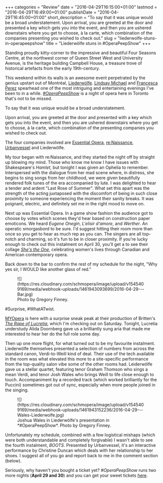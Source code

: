 +++
categories = "Review"
date = "2016-04-29T16:15:00+01:00"
lastmod = "2016-04-29T16:49:00+01:00"
publishDate = "2016-04-29T16:45:00+01:00"
short_description = "To say that it was unique would be a broad understatement. Upon arrival, you are greeted at the door and presented a key which gets you into the event, and then you are ushered downstairs where you get to choose, à la carte, which combination of the companies presenting you wished to check out."
slug = "liederwolfe-stuns-in-operapeepshow"
title = "Liederwölfe stuns in #OperaPeepShow"
+++

Standing proudly kitty-corner to the impressive and beautiful Four Seasons Centre, at the northwest corner of Queen Street West and University Avenue, is the heritage building Campbell House, a treasure trove of historical artefacts from the early 19th-century.

This weekend within its walls is an awesome event perpetrated by the genius upstart out of Montréal, [Liederwölfe](/scene/companies/liederwolfe/). [Lindsay Michael](/scene/people/lindsay-michael/) and [Francesca Perez](/scene/people/francesca-perez/) spearhead one of the most intriguing and entertaining evenings I've been to in a while. [*#OperaPeepShow*](http://www.operapeepshow.com/) is a night of opera here in Toronto that's not to be missed. 

To say that it was unique would be a broad understatement.

Upon arrival, you are greeted at the door and presented with a key which gets you into the event, and then you are ushered downstairs where you get to choose, à la carte, which combination of the presenting companies you wished to check out.

The four companies involved are [Essential Opera](/check-out-essential-opera/), [re:Naissance](/scene/companies/renaissance/), [Urbanvessel](/check-out-urbanvessel/) and Liederwölfe. 

My tour began with re:Naissance, and they started the night off by straight up blowing my mind. Those who know me know I have issues with Shakespeare's *Hamlet*, but tonight I was given an Ophelia to remember. Interspersed with the dialogue from her mad scene where, in distress, she begins to sing songs from her childhood, we were given beautifully rendered folk tunes of the era accompanied by lute. I was delighted to hear a tender and ardent "Last Rose of Summer". What set this apart was the strength of the acting juxtaposed with the discomfort of being in such close proximity to someone experiencing the moment their sanity breaks. It was poignant, electric, and definitely set me in the right mood to move on.

Next up was Essential Opera. In a game show fashion the audience got to choose by votes which scenes they'd hear based on construction paper emoticons. We heard *Eugene Onegin*, *L'elisir d'amore*, and *Werther*. An operatic smorgasbord to be sure. I'd suggest hitting their room more than once so you get to hear as much rep as you can. The singers are all top-notch and charming, so it's fun to be in closer proximity. If you're lucky enough to check out this instalment on April 30, you'll get a to see their collage [*She's the One*](/dont-miss-shes-the-one/), celebrating women's lives through Canadian and American contemporary opera.

Back down to the bar to confirm the rest of my schedule for the night, "Why yes sir, I WOULD like another glass of red."

<figure data-type="image">
![](https://res.cloudinary.com/schmopera/image/upload/v1545409169/media/webhook-uploads/1461943093699/2016-04-29---Bar.jpg)
<figcaption>Photo by Gregory Finney.</figcaption>
</figure>

\#Surprise, \#WhatATwist.

[MYOpera](/scene/myopera/) is here with a surprise sneak peak at their production of Britten's [*The Rape of Lucretia*](https://www.myopera.ca/lucretia2016/), which I'm checking out on Saturday. Tonight, Lucretia understudy Alida Doornberg gave us a brilliantly sung aria that made me interested to hear her do the full role some day.

Then up one more flight, for what turned out to be my favourite instalment.  Liederwölfe themselves presented a selection of numbers from across the standard canon, Verdi-to-Weill kind of deal. Their use of the tech available in the room was what elevated this more to a site-specific performance from the top-quality salon vibe some of the other rooms had. Leiderwölfe gave us a stellar quartet, featuring tenor Graham Thomson who sings a mean Verdi, and tenor Josh Wales who brings Weill to life close enough to touch. Accompaniment by a recorded track (which worked brilliantly for the Puccini) sometimes got out of sync, especially when more people joined in the singing.

<figure data-type="image">
![](https://res.cloudinary.com/schmopera/image/upload/v1545409169/media/webhook-uploads/1461943152236/2016-04-29---Wales-Liederwolfe.jpg)
<figcaption>Joshua Wales in Liederwölfe's presentation in *#OperaPeepShow*. Photo by Gregory Finney.</figcaption>
</figure>

Unfortunately my schedule, combined with a few logistical mishaps (which were both understandable and completely forgivable) I wasn't able to see the fourth instalment, *BOOTS*. Presented by Urbanvessel, it's an interactive performance by Christine Duncan which deals with her relationship to her shoes. I suggest all of you go and report back to me in the comment section (below).

Seriously, why haven't you bought a ticket yet? *#OperaPeepShow* runs two more nights (**April 29 and 30**) and you can get your sweet tickets [here](http://operapeepshow.brownpapertickets.com/).
